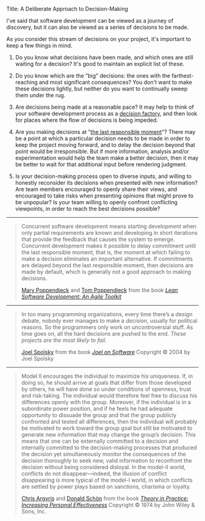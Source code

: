 Title: A Deliberate Approach to Decision-Making

I've said that software development can be viewed as a journey of discovery, but it can also be viewed as a series of decisions to be made.

As you consider this stream of decisions on your project, it's important to keep a few things in mind.

1. Do you know what decisions have been made, and which ones are still waiting for a decision? It's good to maintain an explicit list of these.

2. Do you know which are the "big" decisions: the ones with the farthest-reaching and most significant consequences? You don't want to make these decisions lightly, but neither do you want to continually sweep them under the rug.

3. Are decisions being made at a reasonable pace? It may help to think of your software development process as a [decision factory][cockburn-2006], and then look for places where the flow of decisions is being impeded.

4. Are you making decisions at "[the last responsible moment][poppendieck-2006]"? There may be a point at which a particular decision needs to be made in order to keep the project moving forward, and to delay the decision beyond that point would be irresponsible. But if more information, analysis and/or experimentation would help the team make a better decision, then it may be better to wait for that additional input before rendering judgment.

5. Is your decision-making process open to diverse inputs, and willing to honestly reconsider its decisions when presented with new information? Are team members encouraged to openly share their views, and encouraged to take risks when presenting opinions that might prove to be unpopular? Is your team willing to openly confront conflicting viewpoints, in order to reach the best decisions possible?

----

<blockquote>
<p>
Concurrent software development means starting development when only partial requirements are known and developing in short iterations that provide the feedback that causes the system to emerge. Concurrent development makes it possible to delay commitment until the last responsible moment, that is, the moment at which failing to make a decision eliminates an important alternative. If commitments are delayed beyond the last responsible moment, then decisions are made by default, which is generally not a good approach to making decisions.</p>

<footer>
<a href="http://en.wikipedia.org/wiki/Mary_Poppendieck">Mary Poppendieck</a> and <a href="http://en.wikipedia.org/wiki/Tom_Poppendieck">Tom Poppendieck</a> from the book <cite><a href="bibliography.html#poppendieck-2003">Lean Software Development: An Agile Toolkit</a></cite>
</footer>
</blockquote>

----

<blockquote>
<p>
In too many programming organizations, every time there&#8217;s a design debate, nobody ever manages to make a <em>decision</em>, usually for political reasons. So the programmers only work on uncontroversial stuff. As time goes on, all the hard decisions are pushed to the end. <em>These projects are the most likely to fail.</em></p>

<footer>
<a href="http://en.wikipedia.org/wiki/Joel_Spolsky">Joel Spolsky</a> from the book <cite><a href="bibliography.html#spolsky-2004">Joel on Software</a></cite> Copyright &copy; 2004 by Joel Spolsky
</footer>
</blockquote>

----

<blockquote>
<p>
Model II encourages the individual to maximize his uniqueness. If, in doing so, he should arrive at goals that differ from those developed by others, he will have done so under conditions of openness, trust and risk-taking. The individual would therefore feel free to discuss his differences openly with the group. Moreover, if the individual is in a subordinate power position, and if he feels he had adequate opportunity to dissuade the group and that the group publicly confronted and tested all differences, then the individual will probably be motivated to work toward the group goal but still be motivated to generate new information that may change the group&#8217;s decision. This means that one can be externally committed to a decision and internally committed to the decision-making processes that produced the decision yet simultaneously monitor the consequences of the decision thoroughly to seek new, valid information to reconfront the decision without being considered disloyal. In the model-II world, conflicts do not disappear&#8212;indeed, the illusion of conflict disappearing is more typical of the model-I world, in which conflicts are settled by power plays based on sanctions, charisma or loyalty.</p>

<footer>
<a href="http://en.wikipedia.org/wiki/Chris_Argyris">Chris Argyris</a> and <a href="http://en.wikipedia.org/wiki/Donald_Schön">Donald Schön</a> from the book <cite><a href="bibliography.html#argyris-schon-1974">Theory in Practice: Increasing Personal Effectiveness</a> </cite>Copyright &copy; 1974 by John Wiley &amp; Sons, Inc.
</footer>
</blockquote>

[cockburn-2006]: bibliography.html#cockburn-2006

[poppendieck-2006]: bibliography.html#poppendieck-2006
